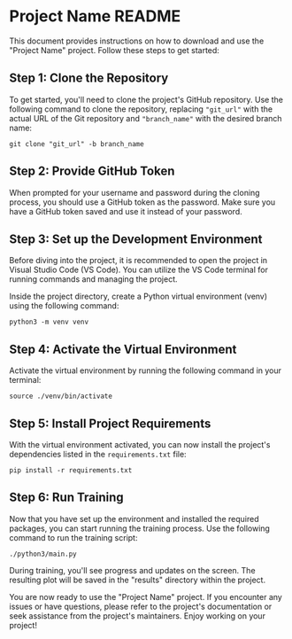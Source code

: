# Project Name README

This document provides instructions on how to download and use the "Project Name" project. Follow these steps to get started:

## Step 1: Clone the Repository

To get started, you'll need to clone the project's GitHub repository. Use the following command to clone the repository, replacing `"git_url"` with the actual URL of the Git repository and `"branch_name"` with the desired branch name:

```shell
git clone "git_url" -b branch_name
```

## Step 2: Provide GitHub Token

When prompted for your username and password during the cloning process, you should use a GitHub token as the password. Make sure you have a GitHub token saved and use it instead of your password.

## Step 3: Set up the Development Environment

Before diving into the project, it is recommended to open the project in Visual Studio Code (VS Code). You can utilize the VS Code terminal for running commands and managing the project.

Inside the project directory, create a Python virtual environment (venv) using the following command:

```shell
python3 -m venv venv
```

## Step 4: Activate the Virtual Environment

Activate the virtual environment by running the following command in your terminal:

```shell
source ./venv/bin/activate
```

## Step 5: Install Project Requirements

With the virtual environment activated, you can now install the project's dependencies listed in the `requirements.txt` file:

```shell
pip install -r requirements.txt
```

## Step 6: Run Training

Now that you have set up the environment and installed the required packages, you can start running the training process. Use the following command to run the training script:

```shell
./python3/main.py
```

During training, you'll see progress and updates on the screen. The resulting plot will be saved in the "results" directory within the project.

You are now ready to use the "Project Name" project. If you encounter any issues or have questions, please refer to the project's documentation or seek assistance from the project's maintainers. Enjoy working on your project!
